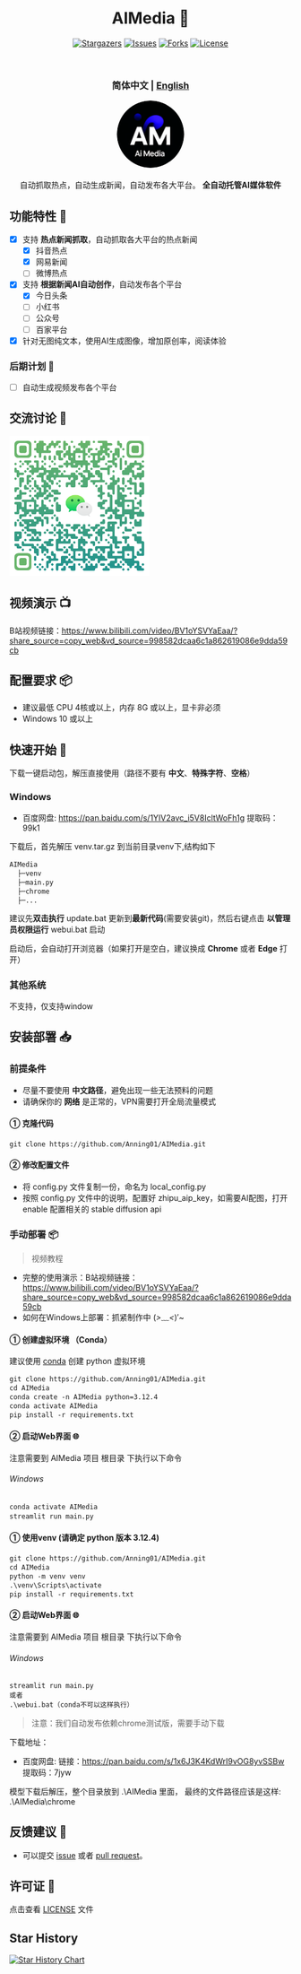 <div align="center">
<h1 align="center"> AIMedia 🤖 </h1>

<p align="center">
  <a href="https://github.com/Anning01/AIMedia/stargazers"><img src="https://img.shields.io/github/stars/Anning01/AIMedia.svg?style=for-the-badge" alt="Stargazers"></a>
  <a href="https://github.com/Anning01/AIMedia/issues"><img src="https://img.shields.io/github/issues/Anning01/AIMedia.svg?style=for-the-badge" alt="Issues"></a>
  <a href="https://github.com/Anning01/AIMedia/network/members"><img src="https://img.shields.io/github/forks/Anning01/AIMedia.svg?style=for-the-badge" alt="Forks"></a>
  <a href="https://github.com/Anning01/AIMedia/blob/main/LICENSE"><img src="https://img.shields.io/github/license/Anning01/AIMedia.svg?style=for-the-badge" alt="License"></a>
</p>
<br>
<h3>简体中文 | <a href="README.en.md">English</a></h3>
<div align="center">
  <a href="https://github.com/Anning01/AIMedia" target="_blank"><img src="docs/logo.png" style="width: 120px; height: 120px; border-radius: 50%;"/></a>
</div>
<br>
自动抓取热点，自动生成新闻，自动发布各大平台。  <b>全自动托管AI媒体软件</b> 
<br>
</div>

## 功能特性 🎯

- [x] 支持 **热点新闻抓取**，自动抓取各大平台的热点新闻
    - [x] 抖音热点
    - [x] 网易新闻
    - [ ] 微博热点
- [x] 支持 **根据新闻AI自动创作**，自动发布各个平台
    - [x] 今日头条
    - [ ] 小红书
    - [ ] 公众号
    - [ ] 百家平台
- [x] 针对无图纯文本，使用AI生成图像，增加原创率，阅读体验

### 后期计划 📅

- [ ] 自动生成视频发布各个平台

## 交流讨论 💬

<img src="docs/wechat.png" width="250">

## 视频演示 📺

B站视频链接：https://www.bilibili.com/video/BV1oYSVYaEaa/?share_source=copy_web&vd_source=998582dcaa6c1a862619086e9dda59cb

## 配置要求 📦

- 建议最低 CPU 4核或以上，内存 8G 或以上，显卡非必须
- Windows 10 或以上

## 快速开始 🚀

下载一键启动包，解压直接使用（路径不要有 **中文**、**特殊字符**、**空格**）

### Windows
- 百度网盘: https://pan.baidu.com/s/1YIV2avc_i5V8IcltWoFh1g  提取码：99k1


下载后，首先解压 venv.tar.gz 到当前目录venv下,结构如下

```
AIMedia  
  ├─venv
  ├─main.py
  ├─chrome
  ├─...
```

建议先**双击执行** update.bat 更新到**最新代码**(需要安装git)，然后右键点击 **以管理员权限运行** webui.bat 启动

启动后，会自动打开浏览器（如果打开是空白，建议换成 **Chrome** 或者 **Edge** 打开）

### 其他系统

不支持，仅支持window

## 安装部署 📥

### 前提条件

- 尽量不要使用 **中文路径**，避免出现一些无法预料的问题
- 请确保你的 **网络** 是正常的，VPN需要打开全局流量模式

#### ① 克隆代码

```shell
git clone https://github.com/Anning01/AIMedia.git
```

#### ② 修改配置文件

- 将 config.py 文件复制一份，命名为 local_config.py
- 按照 config.py 文件中的说明，配置好 zhipu_aip_key，如需要AI配图，打开enable 配置相关的 stable diffusion api


### 手动部署 📦

> 视频教程

- 完整的使用演示：B站视频链接：https://www.bilibili.com/video/BV1oYSVYaEaa/?share_source=copy_web&vd_source=998582dcaa6c1a862619086e9dda59cb
- 如何在Windows上部署：抓紧制作中 (*>﹏<*)′~

#### ① 创建虚拟环境 （Conda）

建议使用 [conda](https://www.anaconda.com/download/success) 创建 python 虚拟环境

```shell
git clone https://github.com/Anning01/AIMedia.git
cd AIMedia
conda create -n AIMedia python=3.12.4
conda activate AIMedia
pip install -r requirements.txt
```

#### ② 启动Web界面 🌐

注意需要到 AIMedia 项目 根目录 下执行以下命令

###### Windows

```bat
conda activate AIMedia
streamlit run main.py
```

#### ① 使用venv (请确定 python 版本 3.12.4)

```shell
git clone https://github.com/Anning01/AIMedia.git
cd AIMedia
python -m venv venv
.\venv\Scripts\activate
pip install -r requirements.txt
```

#### ② 启动Web界面 🌐

注意需要到 AIMedia 项目 根目录 下执行以下命令

###### Windows

```bat
streamlit run main.py
或者
.\webui.bat（conda不可以这样执行）
```

> 注意：我们自动发布依赖chrome测试版，需要手动下载

下载地址：

- 百度网盘: 链接：https://pan.baidu.com/s/1x6J3K4KdWrI9vOG8yvSSBw  提取码：7jyw


模型下载后解压，整个目录放到 .\AIMedia 里面，
最终的文件路径应该是这样: .\AIMedia\chrome

## 反馈建议 📢

- 可以提交 [issue](https://github.com/Anning01/AIMedia/issues)
  或者 [pull request](https://github.com/Anning01/AIMedia/pulls)。


## 许可证 📝

点击查看 [LICENSE](LICENSE) 文件

## Star History

[![Star History Chart](https://api.star-history.com/svg?repos=Anning01/AIMedia&type=Date)](https://star-history.com/#Anning01/AIMedia&Date)